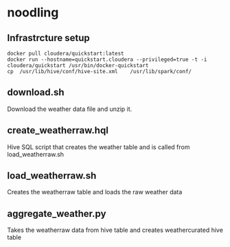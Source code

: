 # noodling

## Infrastrcture setup
```
docker pull cloudera/quickstart:latest
docker run --hostname=quickstart.cloudera --privileged=true -t -i cloudera/quickstart /usr/bin/docker-quickstart
cp  /usr/lib/hive/conf/hive-site.xml    /usr/lib/spark/conf/
```

## download.sh
Download the weather data file and unzip it.

## create_weatherraw.hql
Hive SQL script that creates the weather table and is called from load_weatherraw.sh

## load_weatherraw.sh
Creates the weatherraw table and loads the raw weather data 

## aggregate_weather.py
Takes the weatherraw data from hive table and creates weathercurated hive table

